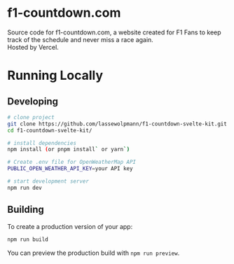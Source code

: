 # f1-countdown.com

Source code for f1-countdown.com, a website created for F1 Fans to keep track of the schedule and never miss a race again.  
Hosted by Vercel.

# Running Locally

## Developing
```bash
# clone project
git clone https://github.com/lassewolpmann/f1-countdown-svelte-kit.git
cd f1-countdown-svelte-kit/

# install dependencies
npm install (or pnpm install` or yarn`)

# Create .env file for OpenWeatherMap API
PUBLIC_OPEN_WEATHER_API_KEY=your API key

# start development server
npm run dev
```

## Building
To create a production version of your app:

```bash
npm run build
```

You can preview the production build with `npm run preview`.
